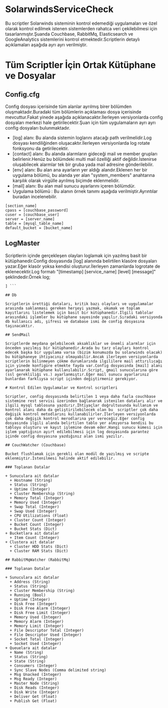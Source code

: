 # SolarwindsServiceCheck

Bu scriptler Solarwinds sisteminin kontrol edemediği uygulamaları ve özel olarak kontrol edilmek istenen sistemlerden rahatca veri çekilebilmesi için tasarlanmıştır.Şuanda Couchbase, RabbitMq, Elasticsearch ve GoogleAnalytics sistemlerini kontrol etmektedir.Scriptlerin detaylı açıklamaları aşağıda ayrı ayrı verilmiştir.

# Tüm Scriptler İçin Ortak Kütüphane ve Dosyalar

## Config.cfg

Config dosyası içerisinde tüm alanlar ayrılmış birer bölümden oluşmaktadır.Buradaki tüm bölümlerin açıklaması dosya içerisinde mevcuttur.Fakat yinede aşağıda açıklanacaktır.İlerleyen versiyonlarda config dosyaları merkezi hale getirilecektir.Şuan için tüm uygulamaların ayrı ayrı config dosyaları bulunmaktadır.

  + [log] alanı: Bu alanda sistemin loglarını atacağı path verilmelidir.Log dosyası kendiliğinden oluşacaktır.İlerleyen versiyonlarda log rotate fonksyonu da getirilecektir.
  + [contact] alanı: Bu alanda alarmların gideceği mail ve member grupları belirlenir.Henüz bu bölümdeki multi mail özelliği aktif değildir.İstenirse oluşabilecek alarmlar tek bir gruba yada mail adresine gönderilebilir.
  + [env] alanı: Bu alan ana ayarların yer aldığı alandır.Eklenen her bir uygulama bölümü, bu alanda yer alan "system_members" anahtarına karşılık olarak virgülle ayrılmış biçimde eklenmelidir.
  + [mail] alanı: Bu alan mail sunucu ayarlarını içeren bölümdür.
  + Uygulama bölümü : Bu alanın örnek tanımı aşağıda verilmiştir.Ayrıntılar buradan incelenebilir.

```
[section_name]
cpass = [couchbase_password]
cuser = [couchbase_user]
server = [server_name]
table = [mysql_table_name]
default_bucket = [bucket_name]
```

## LogMaster

Scriptlerin içinde gerçekleşen olayları loglamak için yazılmış basit bir kütüphanedir.Config dosyasında [log] alanında belirtilen klasöre dosyaları yazar.Eğer klasör yoksa kendisi oluşturur.İlerleyen zamanlarda logrotate de eklenecektir.Log formatı "[timestamp] [service_name] [level] [message]" şeklindedir.Örnek log;

``` [Thu, 15 Sep 2016 19:27:19] [REST SERVICE] [ACCESS] [172.--.---.-- , sysroot , /sys/api/v0.1/dmall_rabbitmq/queuestats ,RESPONSE:200 OK
] ```

## Db

Scriptlerin ürettiği dataları, kritik bazı olayları ve uygulamalar arasında saklanması gereken herşeyi yazmak, okumak ve toplam kayıtlarını listelemek için basit bir kütüphanedir.İlgili tablolar arasındaki işlemler bu kütüphane sayesinde yapılır.Sıradaki versiyonda db kullanıcı adı, şifresi ve database ismi de config dosyasına taşınacaktır.

## SendMail

Scriptlerde meydana gelebilecek aksaklıklar ve önemli alarmlar için önceden yazılmış bir kütüphanedir.Arada bu tarz olayları kontrol edecek başka bir uygulama varsa (bizim konumuzda bu solarwinds olacak) bu kütüphaneye ihtiyacınız olmayabilir.Ancak ilerleyen versiyonlarda scriptlerin bilinmeyen çökme durumlarında ilgililere mail attırılıcağı için yinede konfigüre etmekte fayda var.Config dosyasında [mail] alanı ayarlanarak kütüphane kullanılabilir.Script, gmail sunucularına göre (ssl gerekliliği vs.) ayarlanmıştır.Eğer mail sunucu ayarlarınız bunlardan farklıysa script içinden değiştirmeniz gerekiyor.

# Kontrol Edilen Uygulamalar ve Kontrol scriptleri

Scriptler, config dosyasında belirtilen 1 veya daha fazla couchbase sistemine rest servisi üzerinden bağlanarak istenilen dataları alır ve ilgili mysql tablosuna yazdırır.İhtiyaçlar doğrultusunda kullanım ve kontrol alanı daha da geliştirilebilecek olan bu  scriptler çok daha değişik kontrol metodlarını kullanabilirler.İlerleyen versiyonlarda çok daha değişik kontrol merodlarına yer vereceğiz.Eğer config dosyasında ilgili alanda belirtilen tablo yer almıyorsa kendisi bu tabloyu oluşturu ve kayıt işlemine devam eder.Hangi sunucu kümesi için işlem yaptığının ayırt edilebilmesi için log dosyasında parantez içinde config dosyasına yazdığınız alan ismi yazılır.

## CouchWatcher (Couchbase)

Bucket flushlamak için gerekli olan modül de yazılmış ve scripte eklenmiştir.İstenilmesi halinde aktif edilebilir.

### Toplanan Datalar

+ Sunuculara ait datalar
  + Hostname (String)
  + Status (String)
  + Uptime (Integer)
  + Cluster Membership (String)
  + Memory Total (Integer)
  + Memory Used (Integer)
  + Swap Total (Integer)
  + Swap Used (Integer)
  + CPU Utilizations (Float)
  + Cluster Count (Integer)
  + Bucket Count (Integer)
  + Bucket Stats (Dict)
+ Bucketlara ait datalar
  + Item Count (Integer)
+ Clustera ait datalar
  + Cluster HDD Stats (Dict)
  + Cluster RAM Stats (Dict)

## RabbitMqWatcher (RabbitMq)

### Toplanan Datalar

+ Sunuculara ait datalar
  + Address (String)
  + Status (String)
  + Cluster Membership (String)
  + Running (Bool)
  + Uptime (Integer)
  + Disk Free (Integer)
  + Disk Free Alarm (Integer)
  + Disk Free Limit (Integer)
  + Memory Used (Integer)
  + Memory Alarm (Integer)
  + Memory Limit (Integer)
  + File Descriptor Total (Integer)
  + File Descriptor Used (Integer)
  + Socket Total (Integer)
  + Socket Used (Integer)
+ Queuelara ait datalar
  + Name (String)
  + Status (String)
  + State (String)
  + Consumers (Integer)
  + Sync Slave Nodes (Comma delimited string)
  + Msg Unacked (Integer)
  + Msg Ready (Integer)
  + Master Node (String)
  + Disk Reads (Integer)
  + Disk Write (Integer)
  + Deliver Get (Float)
  + Publish Get (Float)
